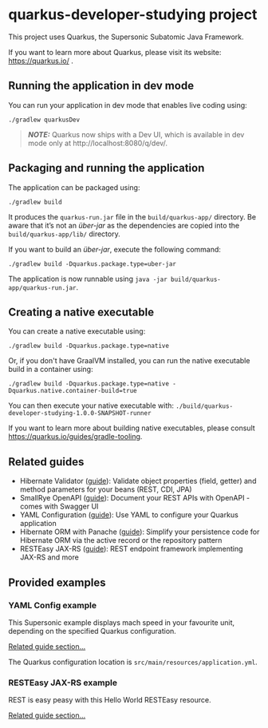 # quarkus-developer-studying project

This project uses Quarkus, the Supersonic Subatomic Java Framework.

If you want to learn more about Quarkus, please visit its website: https://quarkus.io/ .

## Running the application in dev mode

You can run your application in dev mode that enables live coding using:
```shell script
./gradlew quarkusDev
```

> **_NOTE:_**  Quarkus now ships with a Dev UI, which is available in dev mode only at http://localhost:8080/q/dev/.

## Packaging and running the application

The application can be packaged using:
```shell script
./gradlew build
```
It produces the `quarkus-run.jar` file in the `build/quarkus-app/` directory.
Be aware that it’s not an _über-jar_ as the dependencies are copied into the `build/quarkus-app/lib/` directory.

If you want to build an _über-jar_, execute the following command:
```shell script
./gradlew build -Dquarkus.package.type=uber-jar
```

The application is now runnable using `java -jar build/quarkus-app/quarkus-run.jar`.

## Creating a native executable

You can create a native executable using: 
```shell script
./gradlew build -Dquarkus.package.type=native
```

Or, if you don't have GraalVM installed, you can run the native executable build in a container using: 
```shell script
./gradlew build -Dquarkus.package.type=native -Dquarkus.native.container-build=true
```

You can then execute your native executable with: `./build/quarkus-developer-studying-1.0.0-SNAPSHOT-runner`

If you want to learn more about building native executables, please consult https://quarkus.io/guides/gradle-tooling.

## Related guides

- Hibernate Validator ([guide](https://quarkus.io/guides/validation)): Validate object properties (field, getter) and method parameters for your beans (REST, CDI, JPA)
- SmallRye OpenAPI ([guide](https://quarkus.io/guides/openapi-swaggerui)): Document your REST APIs with OpenAPI - comes with Swagger UI
- YAML Configuration ([guide](https://quarkus.io/guides/config#yaml)): Use YAML to configure your Quarkus application
- Hibernate ORM with Panache ([guide](https://quarkus.io/guides/hibernate-orm-panache)): Simplify your persistence code for Hibernate ORM via the active record or the repository pattern
- RESTEasy JAX-RS ([guide](https://quarkus.io/guides/rest-json)): REST endpoint framework implementing JAX-RS and more

## Provided examples

### YAML Config example

This Supersonic example displays mach speed in your favourite unit, depending on the specified Quarkus configuration.

[Related guide section...](https://quarkus.io/guides/config-reference#configuration-examples)

The Quarkus configuration location is `src/main/resources/application.yml`.

### RESTEasy JAX-RS example

REST is easy peasy with this Hello World RESTEasy resource.

[Related guide section...](https://quarkus.io/guides/getting-started#the-jax-rs-resources)
